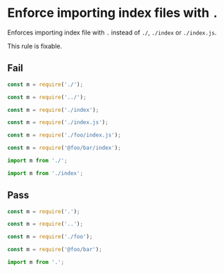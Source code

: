 # Enforce importing index files with `.`

Enforces importing index file with `.` instead of `./`, `./index` or `./index.js`.

This rule is fixable.


## Fail

```js
const m = require('./');
```

```js
const m = require('../');
```

```js
const m = require('./index');
```

```js
const m = require('./index.js');
```

```js
const m = require('./foo/index.js');
```

```js
const m = require('@foo/bar/index');
```

```js
import m from './';
```

```js
import m from './index';
```


## Pass

```js
const m = require('.');
```

```js
const m = require('..');
```

```js
const m = require('./foo');
```

```js
const m = require('@foo/bar');
```

```js
import m from '.';
```
